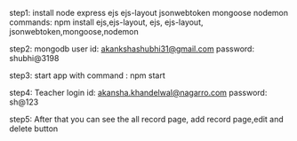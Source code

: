 step1: install node express ejs ejs-layout jsonwebtoken mongoose nodemon
       commands:     npm install ejs,ejs-layout, ejs, ejs-layout, jsonwebtoken,mongoose,nodemon

step2: mongodb user id: akankshashubhi31@gmail.com
               password: shubhi@3198

step3: start app with command : npm start

step4: Teacher login id: akansha.khandelwal@nagarro.com
               password: sh@123

step5: After that you can see the all record page, add record page,edit and delete button
               
               
            